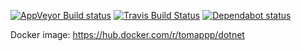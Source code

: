 [![AppVeyor Build status](https://ci.appveyor.com/api/projects/status/g14dl18aro7i664f?svg=true)](https://ci.appveyor.com/project/tomap/dep-check)
[![Travis Build Status](https://travis-ci.org/tomap/dep-check.svg?branch=master)](https://travis-ci.org/tomap/dep-check)
[![Dependabot status](https://img.shields.io/badge/dependabot-enabled-brightgreen.svg)](https://dependabot.com/)

Docker image: https://hub.docker.com/r/tomappp/dotnet
